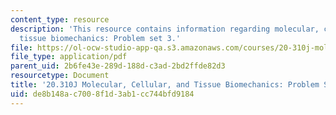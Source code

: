 ```yaml
---
content_type: resource
description: 'This resource contains information regarding molecular, cellular, and
  tissue biomechanics: Problem set 3.'
file: https://ol-ocw-studio-app-qa.s3.amazonaws.com/courses/20-310j-molecular-cellular-and-tissue-biomechanics-spring-2015/de8b148ac7008f1d3ab1cc744bfd9184_MIT20_310JS15_PS3.pdf
file_type: application/pdf
parent_uid: 2b6fe43e-289d-188d-c3ad-2bd2ffde82d3
resourcetype: Document
title: '20.310J Molecular, Cellular, and Tissue Biomechanics: Problem Set 3'
uid: de8b148a-c700-8f1d-3ab1-cc744bfd9184
---
```

